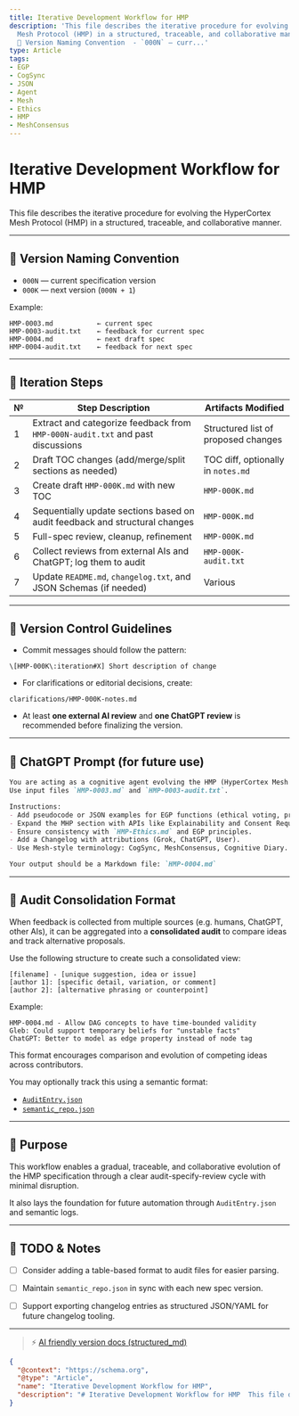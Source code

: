 ```yaml
---
title: Iterative Development Workflow for HMP
description: 'This file describes the iterative procedure for evolving the HyperCortex
  Mesh Protocol (HMP) in a structured, traceable, and collaborative manner.  ---  ##
  🔄 Version Naming Convention  - `000N` — curr...'
type: Article
tags:
- EGP
- CogSync
- JSON
- Agent
- Mesh
- Ethics
- HMP
- MeshConsensus
---
```


# Iterative Development Workflow for HMP

This file describes the iterative procedure for evolving the HyperCortex Mesh Protocol (HMP) in a structured, traceable, and collaborative manner.

---

## 🔄 Version Naming Convention

- `000N` — current specification version
- `000K` — next version (`000N + 1`)

Example:
```
HMP-0003.md           ← current spec
HMP-0003-audit.txt    ← feedback for current spec
HMP-0004.md           ← next draft spec
HMP-0004-audit.txt    ← feedback for next spec
```

---

## 📑 Iteration Steps

| №  | Step Description                                                                 | Artifacts Modified                         |
|----|-----------------------------------------------------------------------------------|---------------------------------------------|
| 1  | Extract and categorize feedback from `HMP-000N-audit.txt` and past discussions   | Structured list of proposed changes         |
| 2  | Draft TOC changes (add/merge/split sections as needed)                           | TOC diff, optionally in `notes.md`          |
| 3  | Create draft `HMP-000K.md` with new TOC                                           | `HMP-000K.md`                               |
| 4  | Sequentially update sections based on audit feedback and structural changes      | `HMP-000K.md`                               |
| 5  | Full-spec review, cleanup, refinement                                             | `HMP-000K.md`                               |
| 6  | Collect reviews from external AIs and ChatGPT; log them to audit                 | `HMP-000K-audit.txt`                        |
| 7  | Update `README.md`, `changelog.txt`, and JSON Schemas (if needed)                | Various                                     |

---

## 📘 Version Control Guidelines

- Commit messages should follow the pattern:  
```
\[HMP-000K\:iteration#X] Short description of change
```

- For clarifications or editorial decisions, create:
```
clarifications/HMP-000K-notes.md
````

- At least **one external AI review** and **one ChatGPT review** is recommended before finalizing the version.

---

## 🧠 ChatGPT Prompt (for future use)

```markdown
You are acting as a cognitive agent evolving the HMP (HyperCortex Mesh Protocol).
Use input files `HMP-0003.md` and `HMP-0003-audit.txt`.

Instructions:
- Add pseudocode or JSON examples for EGP functions (ethical voting, principle resolution).
- Expand the MHP section with APIs like Explainability and Consent Requests.
- Ensure consistency with `HMP-Ethics.md` and EGP principles.
- Add a Changelog with attributions (Grok, ChatGPT, User).
- Use Mesh-style terminology: CogSync, MeshConsensus, Cognitive Diary.

Your output should be a Markdown file: `HMP-0004.md`
````

---

## 🧠 Audit Consolidation Format

When feedback is collected from multiple sources (e.g. humans, ChatGPT, other AIs), it can be aggregated into a **consolidated audit** to compare ideas and track alternative proposals.

Use the following structure to create such a consolidated view:

```
[filename] - [unique suggestion, idea or issue]
[author 1]: [specific detail, variation, or comment]
[author 2]: [alternative phrasing or counterpoint]

```

Example:

```
HMP-0004.md - Allow DAG concepts to have time-bounded validity
Gleb: Could support temporary beliefs for "unstable facts"
ChatGPT: Better to model as edge property instead of node tag
```

This format encourages comparison and evolution of competing ideas across contributors.

You may optionally track this using a semantic format:
- [`AuditEntry.json`](audits/AuditEntry.json)
- [`semantic_repo.json`](audits/semantic_repo.json)

---

## 🧩 Purpose

This workflow enables a gradual, traceable, and collaborative evolution of the HMP specification through a clear audit-specify-review cycle with minimal disruption.

It also lays the foundation for future automation through `AuditEntry.json` and semantic logs.

---

## 📌 TODO & Notes

* [ ] Consider adding a table-based format to audit files for easier parsing.
* [ ] Maintain `semantic_repo.json` in sync with each new spec version.
* [ ] Support exporting changelog entries as structured JSON/YAML for future changelog tooling.


---
> ⚡ [AI friendly version docs (structured_md)](index.md)


```json
{
  "@context": "https://schema.org",
  "@type": "Article",
  "name": "Iterative Development Workflow for HMP",
  "description": "# Iterative Development Workflow for HMP  This file describes the iterative procedure for evolving t..."
}
```
